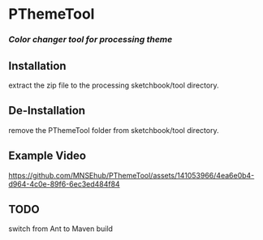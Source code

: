 # PThemeTool
### _Color changer tool for processing theme_

## Installation
extract the zip file to the processing sketchbook/tool directory.

## De-Installation
remove the PThemeTool folder from sketchbook/tool directory.

## Example Video
https://github.com/MNSEhub/PThemeTool/assets/141053966/4ea6e0b4-d964-4c0e-89f6-6ec3ed484f84

## TODO
switch from Ant to Maven build 

